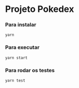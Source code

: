 # Projeto Pokedex

### Para instalar

`yarn`

### Para executar

`yarn start`


### Para rodar os testes

`yarn test`
